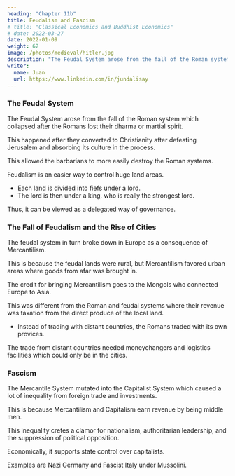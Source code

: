 ```yaml
---
heading: "Chapter 11b"
title: Feudalism and Fascism
# title: "Classical Economics and Buddhist Economics"
# date: 2022-03-27
date: 2022-01-09
weight: 62
image: /photos/medieval/hitler.jpg
description: "The Feudal System arose from the fall of the Roman system which collapsed after the Romans lost their dharma or martial spirit"
writer:
  name: Juan
  url: https://www.linkedin.com/in/jundalisay
---
```



### The Feudal System

The Feudal System arose from the fall of the Roman system which collapsed after the Romans lost their dharma or martial spirit.

This happened after they converted to Christianity after defeating Jerusalem and absorbing its culture in the process. 

This allowed the barbarians to more easily destroy the Roman systems. 

Feudalism is an easier way to control huge land areas.
- Each land is divided into fiefs under a lord.
- The lord is then under a king, who is really the strongest lord.

Thus, it can be viewed as a delegated way of governance. 


### The Fall of Feudalism and the  Rise of Cities

The feudal system in turn broke down in Europe as a consequence of Mercantilism. 

This is because the feudal lands were rural, but Mercantilism favored urban areas where goods from afar was brought in. 

The credit for bringing Mercantilism goes to the Mongols who connected Europe to Asia.

This was different from the Roman and feudal systems where their revenue was taxation from the direct produce of the local land.
- Instead of trading with distant countries, the Romans traded with its own provices. 

The trade from distant countries needed moneychangers and logistics facilities which could only be in the cities.   

 
### Fascism

The Mercantile System mutated into the Capitalist System which caused a lot of inequality from foreign trade and investments.

This is because Mercantilism and Capitalism earn revenue by being middle men. 

This inequality cretes a clamor for nationalism, authoritarian leadership, and the suppression of political opposition. 

Economically, it supports state control over capitalists.

<!--  but with private ownership of property and industry, as long as they serve the goals of the state.
   - **Economic Characteristics**: Centralized control over industries, corporatism (collaboration between the state and large corporations), and militarization of the economy. -->

Examples are Nazi Germany and Fascist Italy under Mussolini.
